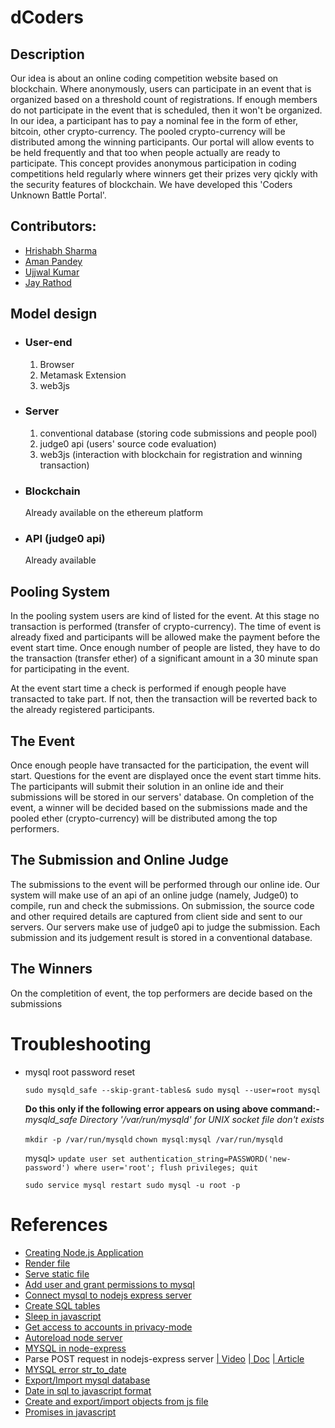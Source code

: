 # dCoders
## Description
Our idea is about an online coding competition website based on blockchain. Where anonymously, users can participate in an event that is organized based on a threshold count of registrations. If enough members do not participate in the event that is scheduled, then it won't be organized. In our idea, a participant has to pay a nominal fee in the form of ether, bitcoin, other crypto-currency. The pooled crypto-currency will be distributed among the winning participants. Our portal will allow events to be held frequently and that too when people actually are ready to participate. This concept provides anonymous participation in coding competitions held regularly where winners get their prizes very qickly with the security features of blockchain.
We have developed this 'Coders Unknown Battle Portal'.

## Contributors:

 - [Hrishabh Sharma](http://github.com/Sharma-Hrishabh)
 - [Aman Pandey](https://github.com/johnsoncarl)
 - [Ujjwal Kumar](https://github.com/Ujjwal0501)
 - [Jay Rathod](https://github.com/jrathod9)

## Model design
* ### User-end
    1. Browser
    2. Metamask Extension
    3. web3js
* ### Server
    1. conventional database (storing code submissions and people pool)
    2. judge0 api (users' source code evaluation)
    3. web3js (interaction with blockchain for registration and winning transaction)
* ### Blockchain
    Already available on the ethereum platform
* ### API (judge0 api)
    Already available
    
## Pooling System
In the pooling system users are kind of listed for the event. At this stage no transaction is performed (transfer of crypto-currency). The time of event is already fixed and participants will be allowed make the payment before the event start time. Once enough number of people are listed, they have to do the transaction (transfer ether) of a significant amount in  a 30 minute span for participating in the event.

At the event start time a check is performed  if enough people have transacted to take part. If not, then the transaction will be reverted back to the already registered participants.

## The Event
Once enough people have transacted for the participation, the event will start. Questions for the event are displayed once the event start timme hits. The participants will submit their solution in an online ide and their submissions will be stored in our servers' database. On completion of the event, a winner will be decided based on the submissions made and the pooled ether (crypto-currency) will be distributed among the top performers.

## The Submission and Online Judge
The submissions to the event will be performed through our online ide. Our system will make use of an api of an online judge (namely, Judge0) to compile, run and check the submissions.
On submission, the source code and other required details are captured from client side and sent to our servers. Our servers make use of judge0 api to judge the submission. Each submission and its judgement result is stored in a conventional database.

## The Winners
On the completition of event, the top performers are decide based on the submissions

# Troubleshooting
-   mysql root password reset

    `sudo mysqld_safe --skip-grant-tables&
    sudo mysql --user=root mysql`
    
    **Do this only if the following error appears on using above command:-**
    *mysqld_safe Directory '/var/run/mysqld' for UNIX socket file don't exists*
    
    `mkdir -p /var/run/mysqld`
    `chown mysql:mysql /var/run/mysqld`
    
    mysql> `update user set authentication_string=PASSWORD('new-password') where user='root';
    flush privileges; quit`
    
    `sudo service mysql restart
    sudo mysql -u root -p`

# References
- [Creating Node.js Application](https://expressjs.com)
- [Render file](https://codeforgeek.com/2015/01/render-html-file-expressjs/)
- [Serve static file](https://www.youtube.com/watch?v=mW2NyglYpm8)
- [Add user and grant permissions to mysql](https://www.digitalocean.com/community/tutorials/how-to-create-a-new-user-and-grant-permissions-in-mysql)
- [Connect mysql to nodejs express server](https://expressjs.com/en/guide/database-integration.html#mysql)
- [Create SQL tables](https://dev.mysql.com/doc/refman/5.7/en/datetime.html)
- [Sleep in javascript](https://stackoverflow.com/questions/951021/what-is-the-javascript-version-of-sleep)
- [Get access to accounts in privacy-mode](https://ethereum.stackexchange.com/questions/61709/metamask-warning)
- [Autoreload node server](https://stackoverflow.com/questions/1972242/how-to-auto-reload-files-in-node-js)
- [MYSQL in node-express](https://www.terlici.com/2015/08/13/mysql-node-express.html)
- Parse POST request in nodejs-express server [| Video](https://www.youtube.com/watch?v=rin7gb9kdpk) [| Doc](https://expressjs.com/en/resources/middleware/body-parser.html) [| Article](https://www.thepolyglotdeveloper.com/2015/10/create-a-simple-restful-api-with-node-js/)
- [MYSQL error str_to_date](https://stackoverflow.com/questions/5426413/incorrect-datetime-value-for-function-str-to-date)
- [Export/Import mysql database](https://www.digitalocean.com/community/tutorials/how-to-import-and-export-databases-in-mysql-or-mariadb)
- [Date in sql to javascript format](https://stackoverflow.com/questions/3075577/convert-mysql-datetime-stamp-into-javascripts-date-format)
- [Create and export/import objects from js file](https://www.youtube.com/watch?v=e1Ln1FrLvh8)
- [Promises in javascript](https://www.youtube.com/watch?v=s6SH72uAn3Q)
